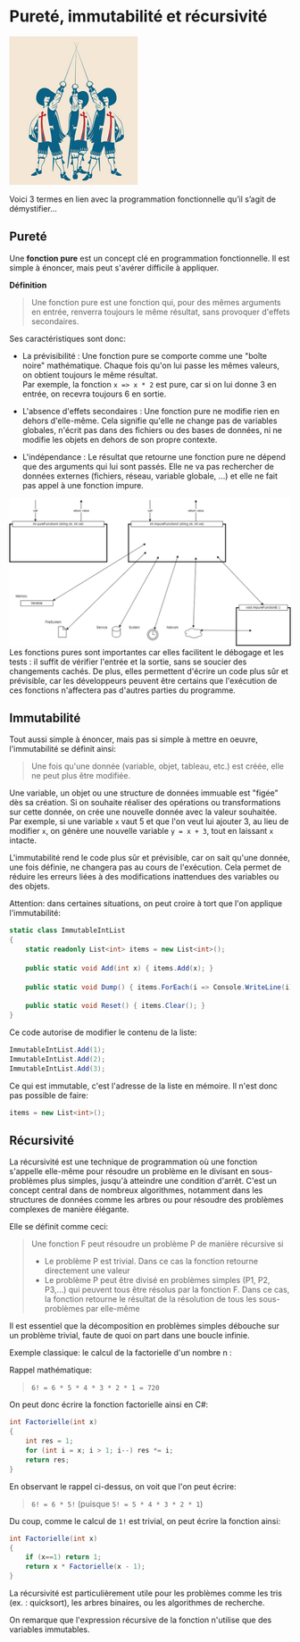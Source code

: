 # Pureté, immutabilité et récursivité
![3 mousquetaires](mousquetaires.png)

Voici 3 termes en lien avec la programmation fonctionnelle qu’il s’agit de démystifier...

## Pureté

Une **fonction pure** est un concept clé en programmation fonctionnelle. Il est simple à énoncer, mais peut s'avérer difficile à appliquer.

**Définition**

>Une fonction pure est une fonction qui, pour des mêmes arguments en entrée, renverra toujours le même résultat, sans provoquer d'effets secondaires.

Ses caractéristiques sont donc:

- La prévisibilité : Une fonction pure se comporte comme une "boîte noire" mathématique. Chaque fois qu'on lui passe les mêmes valeurs, on obtient toujours le même résultat.  
Par exemple, la fonction `x => x * 2` est pure, car si on lui donne 3 en entrée, on recevra toujours 6 en sortie.

- L'absence d'effets secondaires : Une fonction pure ne modifie rien en dehors d'elle-même. Cela signifie qu'elle ne change pas de variables globales, n'écrit pas dans des fichiers ou des bases de données, ni ne modifie les objets en dehors de son propre contexte.

- L'indépendance : Le résultat que retourne une fonction pure ne dépend que des arguments qui lui sont passés. Elle ne va pas rechercher de données externes (fichiers, réseau, variable globale, ...) et elle ne fait pas appel à une fonction impure.

![](./impure%20function.png)
Les fonctions pures sont importantes car elles facilitent le débogage et les tests : il suffit de vérifier l'entrée et la sortie, sans se soucier des changements cachés. De plus, elles permettent d'écrire un code plus sûr et prévisible, car les développeurs peuvent être certains que l'exécution de ces fonctions n'affectera pas d'autres parties du programme.

## Immutabilité

Tout aussi simple à énoncer, mais pas si simple à mettre en oeuvre, l'immutabilité se définit ainsi:

> Une fois qu'une donnée (variable, objet, tableau, etc.) est créée, elle ne peut plus être modifiée.

Une variable, un objet ou une structure de données immuable est "figée" dès sa création. Si on souhaite réaliser des opérations ou transformations sur cette donnée, on crée une nouvelle donnée avec la valeur souhaitée.  
Par exemple, si une variable `x` vaut 5 et que l'on veut lui ajouter 3, au lieu de modifier `x`, on génère une nouvelle variable `y = x + 3`, tout en laissant `x` intacte.

L'immutabilité rend le code plus sûr et prévisible, car on sait qu'une donnée, une fois définie, ne changera pas au cours de l'exécution. Cela permet de réduire les erreurs liées à des modifications inattendues des variables ou des objets.

Attention: dans certaines situations, on peut croire à tort que l'on applique l'immutabilité:

```csharp
static class ImmutableIntList
{
    static readonly List<int> items = new List<int>();

    public static void Add(int x) { items.Add(x); }

    public static void Dump() { items.ForEach(i => Console.WriteLine(i)); }

    public static void Reset() { items.Clear(); }
}
```
Ce code autorise de modifier le contenu de la liste:
```csharp
ImmutableIntList.Add(1);
ImmutableIntList.Add(2);
ImmutableIntList.Add(3);
```
Ce qui est immutable, c'est l'adresse de la liste en mémoire. Il n'est donc pas possible de faire:
```csharp
items = new List<int>();
```

## Récursivité

La récursivité est une technique de programmation où une fonction s'appelle elle-même pour résoudre un problème en le divisant en sous-problèmes plus simples, jusqu'à atteindre une condition d'arrêt. C'est un concept central dans de nombreux algorithmes, notamment dans les structures de données comme les arbres ou pour résoudre des problèmes complexes de manière élégante.

Elle se définit comme ceci:

> Une fonction F peut résoudre un problème P de manière récursive si 
>   - Le problème P est trivial. Dans ce cas la fonction retourne directement une valeur
>   - Le problème P peut être divisé en problèmes simples (P1, P2, P3,...) qui peuvent tous être résolus par la fonction F. Dans ce cas, la fonction retourne le résultat de la résolution de tous les sous-problèmes par elle-même

Il est essentiel que la décomposition en problèmes simples débouche sur un problème trivial, faute de quoi on part dans une boucle infinie.

Exemple classique: le calcul de la factorielle d'un nombre n :

Rappel mathématique:

>`6! = 6 * 5 * 4 * 3 * 2 * 1 = 720`

On peut donc écrire la fonction factorielle ainsi en C#:
```csharp
int Factorielle(int x)
{
    int res = 1;
    for (int i = x; i > 1; i--) res *= i;
    return res;
}
```

En observant le rappel ci-dessus, on voit que l'on peut écrire:

>`6! = 6 * 5!` (puisque `5! = 5 * 4 * 3 * 2 * 1`)

Du coup, comme le calcul de `1!` est trivial, on peut écrire la fonction ainsi:

```csharp
int Factorielle(int x)
{
    if (x==1) return 1;
    return x * Factorielle(x - 1);
}
```

La récursivité est particulièrement utile pour les problèmes comme les tris (ex. : quicksort), les arbres binaires, ou les algorithmes de recherche.

On remarque que l'expression récursive de la fonction n'utilise que des variables immutables.
